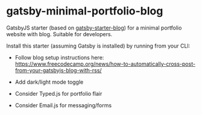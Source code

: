 # gatsby-minimal-portfolio-blog

GatsbyJS starter (based on [gatsby-starter-blog](https://github.com/gatsbyjs/gatsby-starter-blog)) for a minimal portfolio website with blog. Suitable for developers.

Install this starter (assuming Gatsby is installed) by running from your CLI:

- Follow blog setup instructions here: https://www.freecodecamp.org/news/how-to-automatically-cross-post-from-your-gatsbyjs-blog-with-rss/

- Add dark/light mode toggle

- Consider Typed.js for portfolio flair

- Consider Email.js for messaging/forms